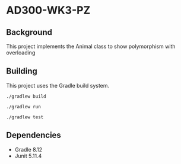 # AD300-WK3-PZ

## Background 
This project implements the Animal class to show polymorphism with overloading

## Building
This project uses the Gradle build system.

`./gradlew build`

`./gradlew run`

`./gradlew test`

## Dependencies
- Gradle 8.12
- Junit 5.11.4